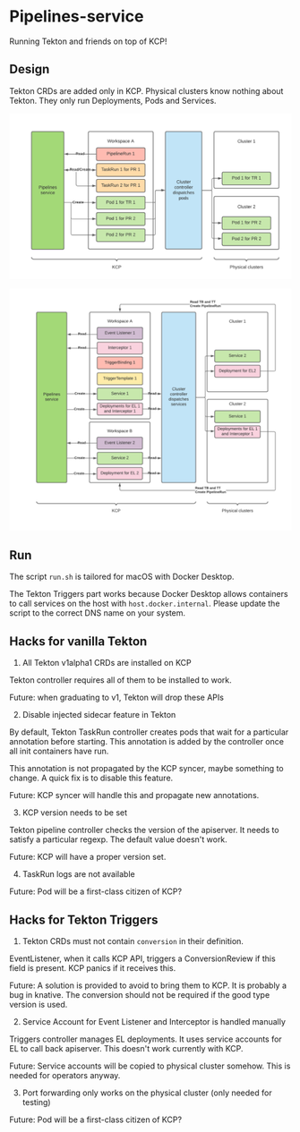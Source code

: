 # Pipelines-service

Running Tekton and friends on top of KCP!

## Design

Tekton CRDs are added only in KCP. 
Physical clusters know nothing about Tekton. They only run Deployments, Pods and Services.

![Vanilla Tekton](./images/vanilla.png)


![Tekton Triggers](./images/triggers.png)

## Run

The script `run.sh` is tailored for macOS with Docker Desktop.

The Tekton Triggers part works because Docker Desktop allows containers to call services on the host with `host.docker.internal`.
Please update the script to the correct DNS name on your system.

## Hacks for vanilla Tekton

1. All Tekton v1alpha1 CRDs are installed on KCP

Tekton controller requires all of them to be installed to work.

Future: when graduating to v1, Tekton will drop these APIs

2. Disable injected sidecar feature in Tekton

By default, Tekton TaskRun controller creates pods that wait for a particular annotation before starting.
This annotation is added by the controller once all init containers have run. 

This annotation is not propagated by the KCP syncer, maybe something to change. A quick fix is to disable this feature.

Future: KCP syncer will handle this and propagate new annotations.

3. KCP version needs to be set

Tekton pipeline controller checks the version of the apiserver. It needs to satisfy a particular regexp.
The default value doesn't work.

Future: KCP will have a proper version set.

4. TaskRun logs are not available

Future: Pod will be a first-class citizen of KCP?

## Hacks for Tekton Triggers

1. Tekton CRDs must not contain `conversion` in their definition.

EventListener, when it calls KCP API, triggers a ConversionReview if this field is present.
KCP panics if it receives this.

Future: A solution is provided to avoid to bring them to KCP.
It is probably a bug in knative. The conversion should not be required if the good type version is used.

2. Service Account for Event Listener and Interceptor is handled manually

Triggers controller manages EL deployments. It uses service accounts for EL to call back apiserver. 
This doesn't work currently with KCP. 

Future: Service accounts will be copied to physical cluster somehow. This is needed for operators anyway.

3. Port forwarding only works on the physical cluster (only needed for testing)

Future: Pod will be a first-class citizen of KCP?
